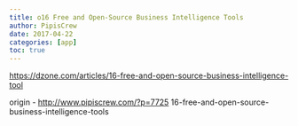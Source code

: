 ```yaml
---
title: o16 Free and Open-Source Business Intelligence Tools
author: PipisCrew
date: 2017-04-22
categories: [app]
toc: true
---
```


https://dzone.com/articles/16-free-and-open-source-business-intelligence-tool

origin - http://www.pipiscrew.com/?p=7725 16-free-and-open-source-business-intelligence-tools